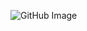 ![GitHub Image](https://user-images.githubusercontent.com/108590766/188497421-2e4a1592-c054-4a1b-89db-e779601a7449.jpg)
